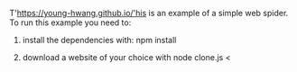 T'https://young-hwang.github.io/'his is an example of a simple web spider.
To run this example you need to:

1. install the dependencies with:
     npm install

2. download a website of your choice with
     node clone.js <url of the website to download> <
